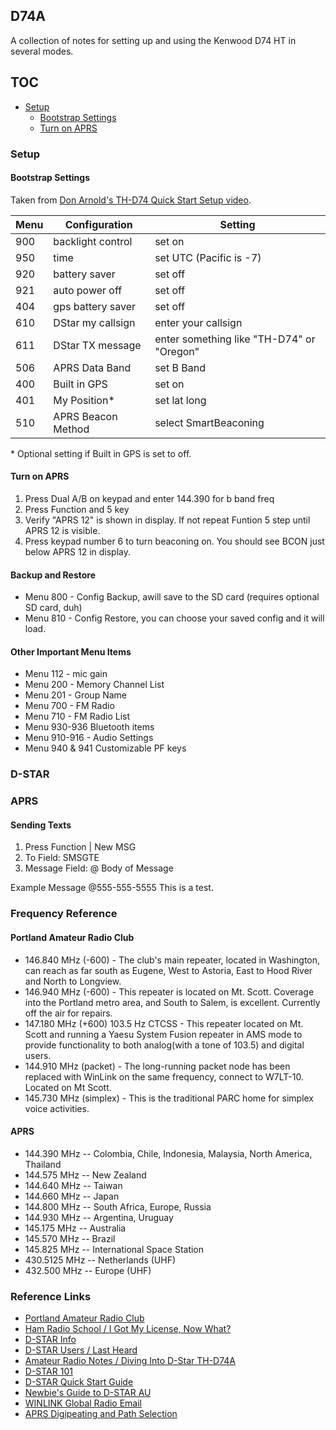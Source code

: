## D74A

A collection of notes for setting up and using the Kenwood D74 HT in several modes.

## TOC

- [Setup](#Setup)
	* [Bootstrap Settings](#bootstrap-settings)
	* [Turn on APRS](#turn-on-aprs)

### Setup

#### Bootstrap Settings

Taken from [Don Arnold's TH-D74 Quick Start Setup video](https://youtu.be/aldEwRD4tYw).

| Menu | Configuration | Setting |
|---|---|---|
| 900 | backlight control | set on |
| 950 | time | set UTC (Pacific is -7) | 
| 920 | battery saver | set off |
| 921 | auto power off | set off |
| 404 | gps battery saver | set off |
| 610 | DStar my callsign | enter your callsign |
| 611 | DStar TX message | enter something like "TH-D74" or "Oregon" |
| 506 | APRS Data Band | set B Band |
| 400 | Built in GPS | set on |
| 401 | My Position* | set lat long |
| 510 | APRS Beacon Method | select SmartBeaconing |

\* Optional setting if Built in GPS is set to off.

#### Turn on APRS
1. 	Press Dual A/B on keypad and enter 144.390 for b band freq
2.	Press Function and 5 key
3.	Verify "APRS 12" is shown in display. If not repeat Funtion 5 step until APRS 12 is visible.
4. 	Press keypad number 6 to turn beaconing on. You should see BCON just below APRS 12 in display.

#### Backup and Restore
*	Menu 800 - Config Backup, awill save to the SD card (requires optional SD card, duh)
*	Menu 810 - Config Restore, you can choose your saved config and it will load.

#### Other Important Menu Items
*	Menu 112 - mic gain
*	Menu 200 - Memory Channel List
*	Menu 201 - Group Name
*	Menu 700 - FM Radio
*	Menu 710 - FM Radio List
*	Menu 930-936 Bluetooth items
*	Menu 910-916 - Audio Settings
*	Menu 940 & 941 Customizable PF keys

### D-STAR

### APRS

#### Sending Texts
1. Press Function | New MSG
2. To Field: SMSGTE
3. Message Field: @<PhoneNumberOfRecepient> Body of Message

Example Message
@555-555-5555 This is a test. 

### Frequency Reference

#### Portland Amateur Radio Club

*   146.840 MHz (-600) - The club's main repeater, located in Washington, can reach as far south as Eugene, West to Astoria, East to Hood River and North to Longview.
*   146.940 MHz (-600) - This repeater is located on Mt. Scott. Coverage into the Portland metro area, and South to Salem, is excellent. Currently off the air for repairs.
*   147.180 MHz (+600) 103.5 Hz CTCSS - This repeater located on Mt. Scott and running a Yaesu System Fusion repeater in AMS mode to provide functionality to both analog(with a tone of 103.5) and digital users.
*   144.910 MHz (packet) - The long-running packet node has been replaced with WinLink on the same frequency, connect to W7LT-10. Located on Mt Scott.
*   145.730 MHz (simplex) - This is the traditional PARC home for simplex voice activities.

#### APRS

*   144.390 MHz -- Colombia, Chile, Indonesia, Malaysia, North America, Thailand
*   144.575 MHz -- New Zealand
*   144.640 MHz -- Taiwan
*   144.660 MHz -- Japan
*   144.800 MHz -- South Africa, Europe, Russia
*   144.930 MHz -- Argentina, Uruguay
*   145.175 MHz -- Australia
*   145.570 MHz -- Brazil
*   145.825 MHz -- International Space Station
*   430.5125 MHz -- Netherlands (UHF)
*   432.500 MHz  -- Europe (UHF)

### Reference Links
*   [Portland Amateur Radio Club](http://www.w7lt.org)
*   [Ham Radio School / I Got My License, Now What?](https://hamradioschool.com/i-got-my-license-now-what/)
*   [D-STAR Info](http://www.dstarinfo.com/home.aspx)
*   [D-STAR Users / Last Heard](http://dstarusers.org/lastheard.php)
*   [Amateur Radio Notes / Diving Into D-Star TH-D74A](https://amateurradionotes.com/th-d74.htm)
*   [D-STAR 101](http://www.dstar101.com/basicoperation.htm)
*   [D-STAR Quick Start Guide](http://www.roblocher.com/whitepapers/dstar.html)
*   [Newbie's Guide to D-STAR AU](http://www.dstar.org.au/wp-content/uploads/2015/02/Newbies-Guide-to-D-Star-V2.01.pdf)
*   [WINLINK Global Radio Email](https://winlink.org)
*   [APRS Digipeating and Path Selection](http://wa8lmf.net/DigiPaths/)
 
